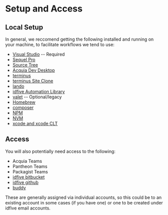 # Setup and Access

## Local Setup
In general, we reccomend getting the following installed and running on your machine, to facilitate workflows we tend to use:
 - [Visual Studio](https://code.visualstudio.com/) -- Required
 - [Sequel Pro](https://www.sequelpro.com/)
 - [Source Tree](https://www.sourcetreeapp.com/)
 - [Acquia Dev Desktop](https://www.acquia.com/drupal/acquia-dev-desktop)
 - [terminus](https://pantheon.io/docs/terminus)
 - [terminus Site Clone](https://github.com/pantheon-systems/terminus-site-clone-plugin)
 - [lando](https://docs.lando.dev/)
 - [idfive Automation Library](https://bitbucket.org/idfivellc/idfive-automation-library)
 - [valet](https://laravel.com/docs/5.8/valet) -- Optional/legacy
 - [Homebrew](https://brew.sh/)
 - [composer](https://getcomposer.org/)
 - [NPM](https://www.npmjs.com/get-npm)
 - [NVM](https://github.com/nvm-sh/nvm/blob/master/README.md)
 - [xcode and xcode CLT](https://developer.apple.com/download/more/?=command%20line%20tools)

## Access
You will also potentially need access to the following:
 - Acquia Teams
 - Pantheon Teams
 - Packagist Teams
 - [idfive bitbucket](https://bitbucket.org/)
 - [idfive github](https://github.com/idfive)
 - [buddy](https://app.buddy.works/idfive)

These are generally assigned via individual accounts, so this could be to an existing account in some cases (if you have one) or one to be created under idfive email accounts.
